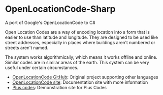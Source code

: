 # OpenLocationCode-Sharp
A port of Google's OpenLocationCode to C#

Open Location Codes are a way of encoding location into a form that is easier to use than latitude and longitude. They are designed to be used like street addresses, especially in places where buildings aren't numbered or streets aren't named.

The system works algorithmically, which means it works offline and online. Similar codes are in similar areas of the earth. This system can be very useful under certain circumstances.

*  [OpenLocationCode GitHub](https://github.com/google/open-location-code): Original project supporting other languages
*  [OpenLocationCode site](http://openlocationcode.com/): Documentation site with more information
*  [Plus.codes](https://plus.codes/): Demonstration site for Plus Codes
